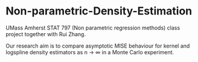 # Non-parametric-Density-Estimation
UMass Amherst STAT 797 (Non parametric regression methods) class project together with Rui Zhang.

Our research aim is to compare asymptotic MISE behaviour for kernel and logspline density estimators as n → ∞ in a Monte Carlo experiment.
